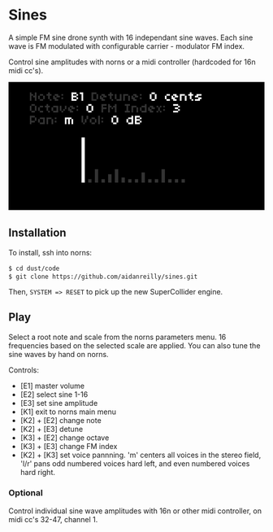 # Sines

A simple FM sine drone synth with 16 independant sine waves. Each sine wave is FM modulated with configurable carrier - modulator FM index.

Control sine amplitudes with norns or a midi controller (hardcoded for 16n midi cc's).

![16sines](16s.png)

## Installation

To install, ssh into norns:  

	$ cd dust/code
	$ git clone https://github.com/aidanreilly/sines.git

Then, `SYSTEM => RESET` to pick up the new SuperCollider engine.

## Play

Select a root note and scale from the norns parameters menu. 16 frequencies based on the selected scale are applied. You can also tune the sine waves by hand on norns.  

Controls:

* [E1] master volume
* [E2] select sine 1-16
* [E3] set sine amplitude
* [K1] exit to norns main menu
* [K2] + [E2] change note
* [K2] + [E3] detune
* [K3] + [E2] change octave
* [K3] + [E3] change FM index
* [K2] + [K3] set voice pannning. 'm' centers all voices in the stereo field, 'l/r' pans odd numbered voices hard left, and even numbered voices hard right. 

### Optional

Control individual sine wave amplitudes with 16n or other midi controller, on midi cc's 32-47, channel 1.

